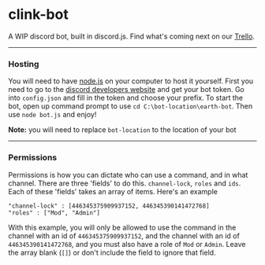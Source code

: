 # clink-bot

A WIP discord bot, built in discord.js. Find what's coming next on our [Trello](https://trello.com/b/6ZlRJQMH/clinkbot).

---

### Hosting

You will need to have [node.js](https://nodejs.org/) on your computer to host it yourself. First you need to go to the [discord developers website](https://discordapp.com/developers/applications/me) and get your bot token. Go into `config.json` and fill in the token and choose your prefix. To start the bot, open up command prompt to use `cd C:\bot-location\earth-bot`. Then use `node bot.js` and enjoy!

**Note:** you will need to replace `bot-location` to the location of your bot

---

### Permissions

Permissions is how you can dictate who can use a command, and in what channel. There are three 'fields' to do this. `channel-lock`, `roles` and `ids`. Each of these 'fields' takes an array of items. Here's an example

```
"channel-lock" : [446345375909937152, 446345390141472768]
"roles" : ["Mod", "Admin"]
```

With this example, you will only be allowed to use the command in the channel with an id of `446345375909937152`, and the channel with an id of `446345390141472768`, and you must also have a role of `Mod` or `Admin`. Leave the array blank (`[]`) or don't include the field to ignore that field.
